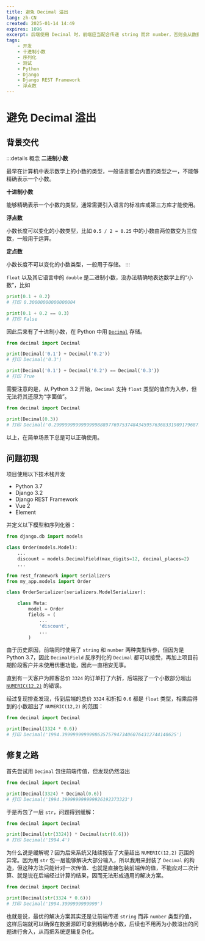 ```yaml
---
title: 避免 Decimal 溢出
lang: zh-CN
created: 2025-01-14 14:49
expires: 1096
excerpt: 后端使用 Decimal 时，前端应当配合传递 string 而非 number，否则会从数据源就可能出现过长的小数，导致排查链路过长或者问题反复出现。
tags:
    - 开发
    - 十进制小数
    - 序列化
    - 测试
    - Python
    - Django
    - Django REST Framework
    - 浮点数
---
```


# 避免 Decimal 溢出

<RevisionInfo />

## 背景交代

:::details 概念
**二进制小数**

最早在计算机中表示数学上的小数的类型，一般语言都会内置的类型之一，不能够精确表示一个小数。

**十进制小数**

能够精确表示一个小数的类型，通常需要引入语言的标准库或第三方库才能使用。

**浮点数**

小数长度可以变化的小数类型，比如 `0.5 / 2 = 0.25` 中的小数由两位数变为三位数，一般用于运算。

**定点数**

小数长度不可以变化的小数类型，一般用于存储。
:::

`float` 以及其它语言中的 `double` 是二进制小数，没办法精确地表达数学上的“小数”，比如

```python
print(0.1 + 0.2)
# 打印 0.30000000000000004

print(0.1 + 0.2 == 0.3)
# 打印 False
```

因此后来有了十进制小数，在 Python 中用 [`Decimal`](https://docs.python.org/zh-cn/3/library/decimal.html) 存储。

```python
from decimal import Decimal

print(Decimal('0.1') + Decimal('0.2'))
# 打印 Decimal('0.3')

print(Decimal('0.1') + Decimal('0.2') == Decimal('0.3'))
# 打印 True
```

需要注意的是，从 Python 3.2 开始，`Decimal` 支持 `float` 类型的值作为入参，但无法将其还原为“字面值”。

```python
from decimal import Decimal

print(Decimal(0.3))
# 打印 Decimal('0.299999999999999988897769753748434595763683319091796875')
```

以上，在简单场景下总是可以正确使用。

## 问题初现

项目使用以下技术栈开发

- Python 3.7
- Django 3.2
- Django REST Framework
- Vue 2
- Element

并定义以下模型和序列化器：

```python [models.py]
from django.db import models

class Order(models.Model):
    ...
    discount = models.DecimalField(max_digits=12, decimal_places=2)
    ...
```

```python [serializers.py]
from rest_framework import serializers
from my_app.models import Order

class OrderSerializer(serializers.ModelSerializer):

    class Meta:
        model = Order
        fields = (
            ...
            'discount',
            ...
        )
```

由于历史原因，前端同时使用了 `string` 和 `number` 两种类型传参，但因为是 Python 3.7，因此
`DecimalField` 反序列化的 `Decimal` 都可以接受，再加上项目前期阶段客户并未使用优惠功能，因此一直相安无事。

直到有一天客户为顾客总价 `3324` 的订单打了六折，后端报了一个小数部分超出
[`NUMERIC(12,2)`](https://www.postgresql.org/docs/current/datatype-numeric.html#DATATYPE-NUMERIC-DECIMAL)
的错误。

经过复现排查发现，传到后端的总价 `3324` 和折扣 `0.6` 都是 `float` 类型，相乘后得到的小数超出了 `NUMERIC(12,2)` 的范围：

```python
from decimal import Decimal

print(Decimal(3324 * 0.6))
# 打印 Decimal('1994.399999999999863575794734060764312744140625')
```

## 修复之路

首先尝试用 `Decimal` 包住前端传值，但发现仍然溢出

```python
from decimal import Decimal

print(Decimal(3324) * Decimal(0.6))
# 打印 Decimal('1994.399999999999926192373323')
```

于是再包了一层 `str`，问题得到缓解：

```python
from decimal import Decimal

print(Decimal(str(3324)) * Decimal(str(0.6)))
# 打印 Decimal('1994.4')
```

为什么说是缓解呢？因为后来系统又陆续报告了大量超出 `NUMERIC(12,2)` 范围的异常。因为用
`str` 包一层能够解决大部分输入，所以我用来封装了
`Decimal` 的构造，但这种方法只能针对一次传值、也就是直接包装前端传的值，不能应对二次计算、就是说在后端经过计算的结果，因而无法形成通用的解决方案。

```python
from decimal import Decimal

print(Decimal(str(3324 * 0.6)))
# 打印 Decimal('1994.3999999999999')
```

也就是说，最优的解决方案其实还是让前端传递 `string` 而非 `number` 类型的值，这样后端就可以确保在数据源即可拿到精确地小数，后续也不用再为小数溢出的问题进行舍入，从而把系统逻辑复杂化。
